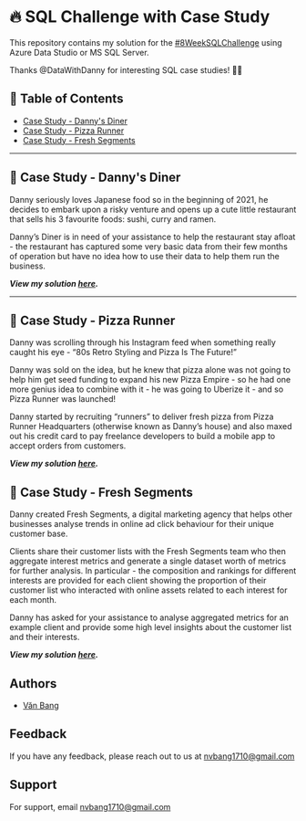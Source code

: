 # :fire: SQL Challenge with Case Study

This repository contains my solution for the [#8WeekSQLChallenge](https://8weeksqlchallenge.com/) using Azure Data Studio or MS SQL Server.

Thanks @DataWithDanny for interesting SQL case studies! :wave:🏻


## 📕 Table of Contents
* [Case Study - Danny's Diner]()
* [Case Study - Pizza Runner]()
* [Case Study - Fresh Segments]()

---
## 🍜 Case Study - Danny's Diner

Danny seriously loves Japanese food so in the beginning of 2021, he decides to embark upon a risky venture and opens up a cute little restaurant that sells his 3 favourite foods: sushi, curry and ramen.

Danny’s Diner is in need of your assistance to help the restaurant stay afloat - the restaurant has captured some very basic data from their few months of operation but have no idea how to use their data to help them run the business.

***View my solution 
  [here](https://github.com/Bang1710/CaseStudyChallengeSQL/blob/main/Case%20Study%20-%20Danny's%20Diner.md).***

---
## 🍕 Case Study - Pizza Runner

Danny was scrolling through his Instagram feed when something really caught his eye - “80s Retro Styling and Pizza Is The Future!”

Danny was sold on the idea, but he knew that pizza alone was not going to help him get seed funding to expand his new Pizza Empire - so he had one more genius idea to combine with it - he was going to Uberize it - and so Pizza Runner was launched!

Danny started by recruiting “runners” to deliver fresh pizza from Pizza Runner Headquarters (otherwise known as Danny’s house) and also maxed out his credit card to pay freelance developers to build a mobile app to accept orders from customers.

***View my solution
 [here](https://github.com/Bang1710/SQLWithCaseStudy/blob/main/Case%20Study%20-%20Pizza%20Runner.md).***

 ## 🍊 Case Study - Fresh Segments

Danny created Fresh Segments, a digital marketing agency that helps other businesses analyse trends in online ad click behaviour for their unique customer base.
  
Clients share their customer lists with the Fresh Segments team who then aggregate interest metrics and generate a single dataset worth of metrics for further analysis. In particular - the composition and rankings for different interests are provided for each client showing the proportion of their customer list who interacted with online assets related to each interest for each month.

Danny has asked for your assistance to analyse aggregated metrics for an example client and provide some high level insights about the customer list and their interests.

***View my solution [here](https://github.com/qanhnn12/8-Week-SQL-Challenge/tree/main/Case%20Study%20%238%20-%20Fresh%20Segments).***
## Authors

- [Văn Bang ](https://github.com/Bang1710)
## Feedback

If you have any feedback, please reach out to us at nvbang1710@gmail.com
## Support

For support, email nvbang1710@gmail.com
